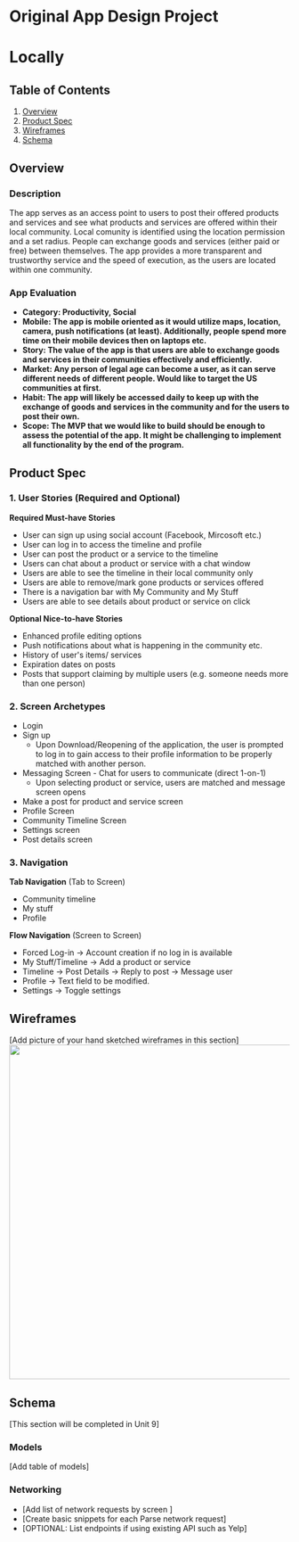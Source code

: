 Original App Design Project
===

# Locally

## Table of Contents
1. [Overview](#Overview)
1. [Product Spec](#Product-Spec)
1. [Wireframes](#Wireframes)
2. [Schema](#Schema)

## Overview
### Description
The app serves as an access point to users to post their offered products and services and see what products and services are offered within their local community. Local comunity is identified using the location permission and a set radius. People can exchange goods and services (either paid or free) between themselves. The app provides a more transparent and trustworthy service and the speed of execution, as the users are located within one community.

### App Evaluation

- **Category: Productivity, Social**
- **Mobile: The app is mobile oriented as it would utilize maps, location, camera, push notifications (at least). Additionally, people spend more time on their mobile devices then on laptops etc.**
- **Story: The value of the app is that users are able to exchange goods and services in their communities effectively and efficiently.**
- **Market: Any person of legal age can become a user, as it can serve different needs of different people. Would like to target the US communities at first.**
- **Habit: The app will likely be accessed daily to keep up with the exchange of goods and services in the community and for the users to post their own.**
- **Scope: The MVP that we would like to build should be enough to assess the potential of the app. It might be challenging to implement all functionality by the end of the program.**

## Product Spec

### 1. User Stories (Required and Optional)

**Required Must-have Stories**

* User can sign up using social account (Facebook, Mircosoft etc.)
* User can log in to access the timeline and profile
* User can post the product or a service to the timeline
* Users can chat about a product or service with a chat window
* Users are able to see the timeline in their local community only
* Users are able to remove/mark gone products or services offered
* There is a navigation bar with My Community and My Stuff
* Users are able to see details about product or service on click

**Optional Nice-to-have Stories**

* Enhanced profile editing options
* Push notifications about what is happening in the community etc.
* History of user's items/ services
* Expiration dates on posts
* Posts that support claiming by multiple users (e.g. someone needs more than one person)

### 2. Screen Archetypes

* Login
* Sign up
   * Upon Download/Reopening of the application, the user is prompted to log in to gain access to their profile information to be properly matched with another person.
* Messaging Screen - Chat for users to communicate (direct 1-on-1)
   * Upon selecting product or service, users are matched and message screen opens
* Make a post for product and service screen
* Profile Screen
* Community Timeline Screen
* Settings screen
* Post details screen

### 3. Navigation

**Tab Navigation** (Tab to Screen)

* Community timeline
* My stuff
* Profile

**Flow Navigation** (Screen to Screen)

* Forced Log-in -> Account creation if no log in is available
* My Stuff/Timeline -> Add a product or service
* Timeline -> Post Details -> Reply to post -> Message user
* Profile -> Text field to be modified.
* Settings -> Toggle settings


## Wireframes
[Add picture of your hand sketched wireframes in this section]
<img src="wire" width=600>


## Schema 
[This section will be completed in Unit 9]
### Models
[Add table of models]
### Networking
- [Add list of network requests by screen ]
- [Create basic snippets for each Parse network request]
- [OPTIONAL: List endpoints if using existing API such as Yelp]
